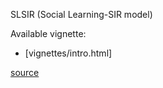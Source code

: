 SLSIR (Social Learning-SIR model)

Available vignette:

* [vignettes/intro.html]

[source](https://github.com/simoncarrignon/slsir)


